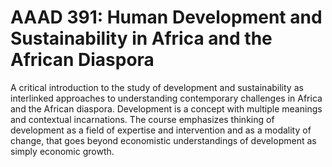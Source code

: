 # AAAD 391: Human Development and Sustainability in Africa and the African Diaspora

A critical introduction to the study of development and sustainability as interlinked approaches to understanding contemporary challenges in Africa and the African diaspora. Development is a concept with multiple meanings and contextual incarnations. The course emphasizes thinking of development as a field of expertise and intervention and as a modality of change, that goes beyond economistic understandings of development as simply economic growth.